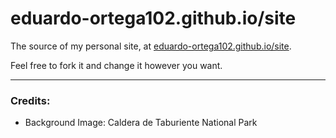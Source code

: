 # eduardo-ortega102.github.io/site

The source of my personal site, at [eduardo-ortega102.github.io/site](http://eduardo-ortega102.github.io/site).

Feel free to fork it and change it however you want.
___

### Credits:

* Background Image: Caldera de Taburiente National Park

